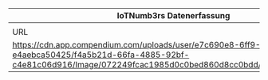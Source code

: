 |IoTNumb3rs Datenerfassung|||||||||||
| ---- | ---- | ---- | ---- | ---- | ---- | ---- | ---- | ---- | ---- | ---- |
||||||||||||
|URL|home_url|filename|device_class|device_count|market_class|market_volume|prognosis_year|publication_year|authorship_class|Dropbox folder|
|https://cdn.app.compendium.com/uploads/user/e7c690e8-6ff9-102a-ac6d-e4aebca50425/f4a5b21d-66fa-4885-92bf-c4e81c06d916/Image/072249fcac1985d0c0bed860d8cc0bdd/2iotinfographic.png|https://blogs.oracle.com/socialspotlight/infographic:-iot-drives-social-in-2016|file1_2iotinfographic.png|social IoT|20800000000|||2020|2016|company|MariaMarg/20181118-1800|
